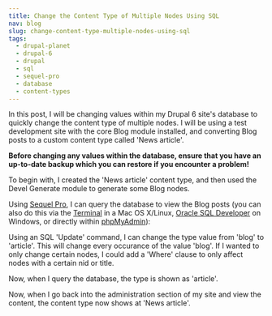 ```yaml
---
title: Change the Content Type of Multiple Nodes Using SQL
nav: blog
slug: change-content-type-multiple-nodes-using-sql
tags:
  - drupal-planet
  - drupal-6
  - drupal
  - sql
  - sequel-pro
  - database
  - content-types
---
```

In this post, I will be changing values within my Drupal 6 site's database to quickly change the content type of multiple nodes. I will be using a test development site with the core Blog module installed, and converting Blog posts to a custom content type called 'News article'.

**Before changing any values within the database, ensure that you have an up-to-date backup which you can restore if you encounter a problem!**

To begin with, I created the 'News article' content type, and then used the Devel Generate module to generate some Blog nodes.

Using [Sequel Pro](http://www.sequelpro.com), I can query the database to view the Blog posts (you can also do this via the [Terminal](http://guides.macrumors.com/Terminal) in a Mac OS X/Linux, [Oracle SQL Developer](http://www.oracle.com/technology/software/products/sql/index.html) on Windows, or directly within [phpMyAdmin](http://www.phpmyadmin.net/home_page/index.php)):

Using an SQL 'Update' command, I can change the type value from 'blog' to 'article'. This will change every occurance of the value 'blog'. If I wanted to only change certain nodes, I could add a 'Where' clause to only affect nodes with a certain nid or title.

Now, when I query the database, the type is shown as 'article'.

Now, when I go back into the administration section of my site and view the content, the content type now shows at 'News article'.
